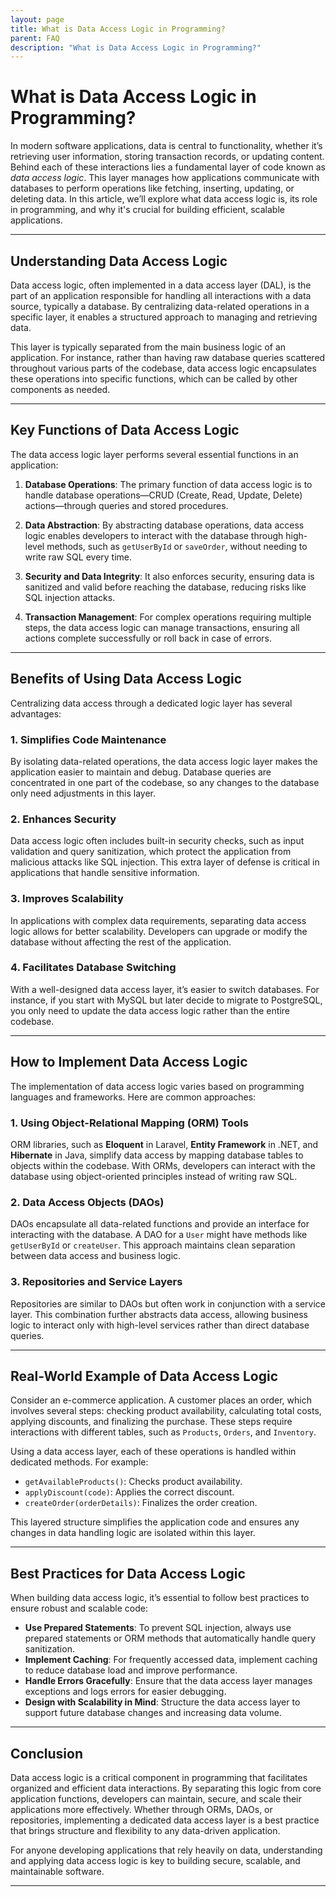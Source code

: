 ```yaml
---
layout: page
title: What is Data Access Logic in Programming?
parent: FAQ
description: "What is Data Access Logic in Programming?"
---
```


# What is Data Access Logic in Programming?

In modern software applications, data is central to functionality, whether it’s retrieving user information, storing transaction records, or updating content. Behind each of these interactions lies a fundamental layer of code known as *data access logic*. This layer manages how applications communicate with databases to perform operations like fetching, inserting, updating, or deleting data. In this article, we’ll explore what data access logic is, its role in programming, and why it's crucial for building efficient, scalable applications.

---

## **Understanding Data Access Logic**

Data access logic, often implemented in a data access layer (DAL), is the part of an application responsible for handling all interactions with a data source, typically a database. By centralizing data-related operations in a specific layer, it enables a structured approach to managing and retrieving data.

This layer is typically separated from the main business logic of an application. For instance, rather than having raw database queries scattered throughout various parts of the codebase, data access logic encapsulates these operations into specific functions, which can be called by other components as needed.

---

## **Key Functions of Data Access Logic**

The data access logic layer performs several essential functions in an application:

1. **Database Operations**: The primary function of data access logic is to handle database operations—CRUD (Create, Read, Update, Delete) actions—through queries and stored procedures.

2. **Data Abstraction**: By abstracting database operations, data access logic enables developers to interact with the database through high-level methods, such as `getUserById` or `saveOrder`, without needing to write raw SQL every time.

3. **Security and Data Integrity**: It also enforces security, ensuring data is sanitized and valid before reaching the database, reducing risks like SQL injection attacks.

4. **Transaction Management**: For complex operations requiring multiple steps, the data access logic can manage transactions, ensuring all actions complete successfully or roll back in case of errors.

---

## **Benefits of Using Data Access Logic**

Centralizing data access through a dedicated logic layer has several advantages:

### 1. **Simplifies Code Maintenance**

By isolating data-related operations, the data access logic layer makes the application easier to maintain and debug. Database queries are concentrated in one part of the codebase, so any changes to the database only need adjustments in this layer.

### 2. **Enhances Security**

Data access logic often includes built-in security checks, such as input validation and query sanitization, which protect the application from malicious attacks like SQL injection. This extra layer of defense is critical in applications that handle sensitive information.

### 3. **Improves Scalability**

In applications with complex data requirements, separating data access logic allows for better scalability. Developers can upgrade or modify the database without affecting the rest of the application.

### 4. **Facilitates Database Switching**

With a well-designed data access layer, it’s easier to switch databases. For instance, if you start with MySQL but later decide to migrate to PostgreSQL, you only need to update the data access logic rather than the entire codebase.

---

## **How to Implement Data Access Logic**

The implementation of data access logic varies based on programming languages and frameworks. Here are common approaches:

### 1. **Using Object-Relational Mapping (ORM) Tools**

ORM libraries, such as **Eloquent** in Laravel, **Entity Framework** in .NET, and **Hibernate** in Java, simplify data access by mapping database tables to objects within the codebase. With ORMs, developers can interact with the database using object-oriented principles instead of writing raw SQL.

### 2. **Data Access Objects (DAOs)**

DAOs encapsulate all data-related functions and provide an interface for interacting with the database. A DAO for a `User` might have methods like `getUserById` or `createUser`. This approach maintains clean separation between data access and business logic.

### 3. **Repositories and Service Layers**

Repositories are similar to DAOs but often work in conjunction with a service layer. This combination further abstracts data access, allowing business logic to interact only with high-level services rather than direct database queries.

---

## **Real-World Example of Data Access Logic**

Consider an e-commerce application. A customer places an order, which involves several steps: checking product availability, calculating total costs, applying discounts, and finalizing the purchase. These steps require interactions with different tables, such as `Products`, `Orders`, and `Inventory`.

Using a data access layer, each of these operations is handled within dedicated methods. For example:

- `getAvailableProducts()`: Checks product availability.
- `applyDiscount(code)`: Applies the correct discount.
- `createOrder(orderDetails)`: Finalizes the order creation.

This layered structure simplifies the application code and ensures any changes in data handling logic are isolated within this layer.

---

## **Best Practices for Data Access Logic**

When building data access logic, it’s essential to follow best practices to ensure robust and scalable code:

- **Use Prepared Statements**: To prevent SQL injection, always use prepared statements or ORM methods that automatically handle query sanitization.
- **Implement Caching**: For frequently accessed data, implement caching to reduce database load and improve performance.
- **Handle Errors Gracefully**: Ensure that the data access layer manages exceptions and logs errors for easier debugging.
- **Design with Scalability in Mind**: Structure the data access layer to support future database changes and increasing data volume.

---

## **Conclusion**

Data access logic is a critical component in programming that facilitates organized and efficient data interactions. By separating this logic from core application functions, developers can maintain, secure, and scale their applications more effectively. Whether through ORMs, DAOs, or repositories, implementing a dedicated data access layer is a best practice that brings structure and flexibility to any data-driven application.

For anyone developing applications that rely heavily on data, understanding and applying data access logic is key to building secure, scalable, and maintainable software.

---